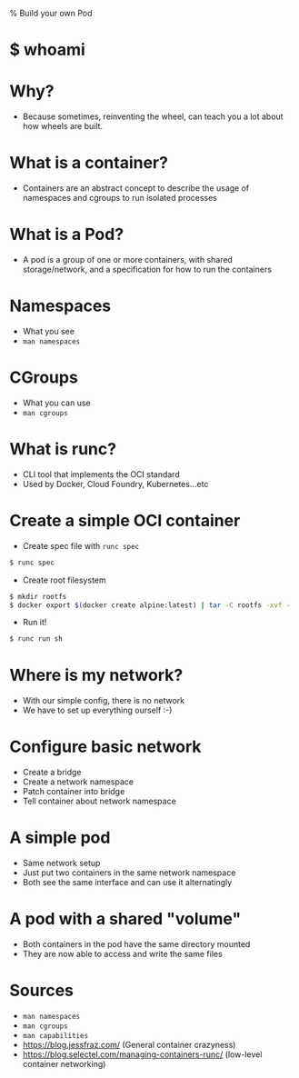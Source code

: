 % Build your own Pod

# $ whoami

# Why?

* Because sometimes, reinventing the wheel, can teach you a lot about
how wheels are built.

# What is a container?

* Containers are an abstract concept to describe the usage of namespaces and cgroups to run
isolated processes

# What is a Pod?

* A pod is a group of one or more containers, with shared storage/network,
and a specification for how to run the containers

# Namespaces

* What you see
* `man namespaces`

# CGroups

* What you can use
* `man cgroups`

# What is runc?

* CLI tool that implements the OCI standard
* Used by Docker, Cloud Foundry, Kubernetes...etc

# Create a simple OCI container

* Create spec file with `runc spec`
```bash
$ runc spec
```

* Create root filesystem
```bash
$ mkdir rootfs
$ docker export $(docker create alpine:latest) | tar -C rootfs -xvf -
```

* Run it!
```bash
$ runc run sh
```

# Where is my network?

* With our simple config, there is no network
* We have to set up everything ourself :-)

# Configure basic network

* Create a bridge
* Create a network namespace
* Patch container into bridge
* Tell container about network namespace

# A simple pod

* Same network setup
* Just put two containers in the same network namespace
* Both see the same interface and can use it alternatingly

# A pod with a shared "volume"

* Both containers in the pod have the same directory mounted
* They are now able to access and write the same files

# Sources

* `man namespaces`
* `man cgroups`
* `man capabilities`
* https://blog.jessfraz.com/ (General container crazyness)
* https://blog.selectel.com/managing-containers-runc/ (low-level container networking) 
